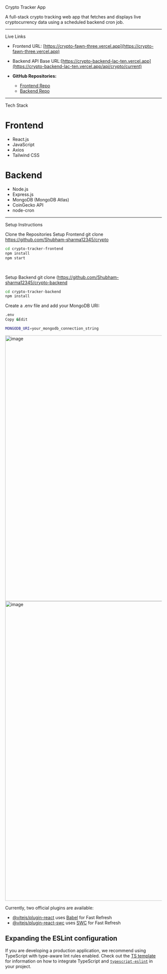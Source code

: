  Crypto Tracker App

A full-stack crypto tracking web app that fetches and displays live cryptocurrency data using a scheduled backend cron job.

---

Live Links

- Frontend URL: [https://crypto-fawn-three.vercel.app](https://crypto-fawn-three.vercel.app)  
- Backend API Base URL:[https://crypto-backend-lac-ten.vercel.app](https://crypto-backend-lac-ten.vercel.app/api/crypto/current)  
 
- **GitHub Repositories:**  
  - [Frontend Repo](https://github.com/Shubham-sharma12345/crypto)  
  - [Backend Repo](https://github.com/Shubham-sharma12345/crypto-backend)  

---

 Tech Stack

# Frontend
- React.js
- JavaScript
- Axios
- Tailwind CSS 


# Backend
- Node.js
- Express.js
- MongoDB (MongoDB Atlas)
- CoinGecko API 
- node-cron 


---

 Setup Instructions

 Clone the Repositories
Setup Frontend
git clone https://github.com/Shubham-sharma12345/crypto

```bash
cd crypto-tracker-frontend
npm install
npm start
```
<br>

Setup Backend
git clone (https://github.com/Shubham-sharma12345/crypto-backend
```bash
cd crypto-tracker-backend
npm install
```

Create a .env file and add your MongoDB URI:
```bash
.env
Copy &Edit

MONGODB_URI=your_mongodb_connection_string
```
<img width="1893" height="853" alt="image" src="https://github.com/user-attachments/assets/ad24cb45-3d60-46b5-af41-f43e1afd579b" />

<img width="1915" height="962" alt="image" src="https://github.com/user-attachments/assets/b93bdf3b-0ba4-4c6d-8df4-7c252c233988" />

 



Currently, two official plugins are available:

- [@vitejs/plugin-react](https://github.com/vitejs/vite-plugin-react/blob/main/packages/plugin-react) uses [Babel](https://babeljs.io/) for Fast Refresh
- [@vitejs/plugin-react-swc](https://github.com/vitejs/vite-plugin-react/blob/main/packages/plugin-react-swc) uses [SWC](https://swc.rs/) for Fast Refresh

## Expanding the ESLint configuration

If you are developing a production application, we recommend using TypeScript with type-aware lint rules enabled. Check out the [TS template](https://github.com/vitejs/vite/tree/main/packages/create-vite/template-react-ts) for information on how to integrate TypeScript and [`typescript-eslint`](https://typescript-eslint.io) in your project.
